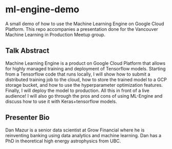 # ml-engine-demo
A small demo of how to use the Machine Learning Engine on Google Cloud Platform.
This repo accompanies a presentation done for the Vancouver Machine Learning in Production Meetup group.

## Talk Abstract
Machine Learning Engine is a product on Google Cloud Platform that allows for highly managed
training and deployment of Tensorflow models. Starting from a Tensorflow code that runs
locally, I will show how to submit a distributed training job to the cloud, how to store the trained model
to a GCP storage bucket, and how to use the hyperparameter optimization features.
Finally, I will deploy the model to production. All this in front of a live audience!
I will also go through the pros and cons of using ML-Engine and discuss how to use it with
Keras+tensorflow models.


## Presenter Bio
Dan Mazur is a senior data scientist at Grow Financial where he is reinventing banking using
data analytics and machine learning. Dan has a PhD in theoretical high energy
astrophysics from UBC. 

